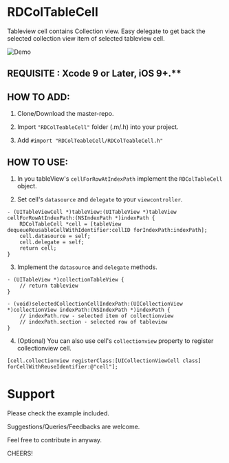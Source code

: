 # RDColTableCell
Tableview cell contains Collection view. Easy delegate to get back the selected collection view item of selected tableview cell.

![Demo](https://github.com/rajdhakate/RDColTeableCell/blob/master/RDColTableView.gif)

## REQUISITE : Xcode 9 or Later, iOS 9+.**

## HOW TO ADD:

1. Clone/Download the master-repo.

2. Import ```"RDColTeableCell"``` folder (.m/.h) into your project.

3. Add ```#import "RDColTeableCell/RDColTeableCell.h"```

## HOW TO USE:

1. In you tableView's ```cellForRowAtIndexPath``` implement the ```RDColTableCell``` object.

2. Set cell's ```datasource``` and ```delegate``` to your ```viewcontroller```.

```
- (UITableViewCell *)tableView:(UITableView *)tableView cellForRowAtIndexPath:(NSIndexPath *)indexPath {
    RDColTableCell *cell = [tableView dequeueReusableCellWithIdentifier:cellID forIndexPath:indexPath];
    cell.datasource = self;
    cell.delegate = self;
    return cell;
}
```

3. Implement the ```datasource``` and ```delegate``` methods.

```
- (UITableView *)collectionTableView {
    // return tableview
}
```

```
- (void)selectedCollectionCellIndexPath:(UICollectionView *)collectionView indexPath:(NSIndexPath *)indexPath {
    // indexPath.row - selected item of collectionview
    // indexPath.section - selected row of tableview
}
```

4. (Optional) You can also use cell's ```collectionview``` property to register collectionview cell.

```
[cell.collectionview registerClass:[UICollectionViewCell class] forCellWithReuseIdentifier:@"cell"];
```

# Support

Please check the example included.

Suggestions/Queries/Feedbacks are welcome.

Feel free to contribute in anyway.


CHEERS!
